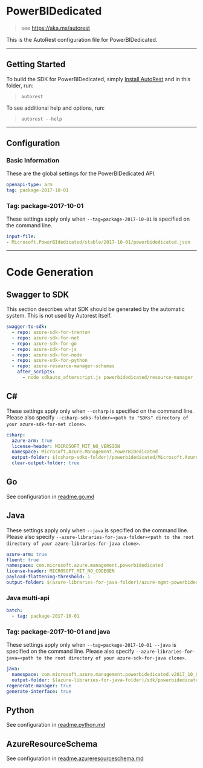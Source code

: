 # PowerBIDedicated

> see https://aka.ms/autorest

This is the AutoRest configuration file for PowerBIDedicated.



---
## Getting Started
To build the SDK for PowerBIDedicated, simply [Install AutoRest](https://aka.ms/autorest/install) and in this folder, run:

> `autorest`

To see additional help and options, run:

> `autorest --help`
---

## Configuration



### Basic Information
These are the global settings for the PowerBIDedicated API.

``` yaml
openapi-type: arm
tag: package-2017-10-01
```


### Tag: package-2017-10-01

These settings apply only when `--tag=package-2017-10-01` is specified on the command line.

``` yaml $(tag) == 'package-2017-10-01'
input-file:
- Microsoft.PowerBIdedicated/stable/2017-10-01/powerbidedicated.json
```

---
# Code Generation


## Swagger to SDK

This section describes what SDK should be generated by the automatic system.
This is not used by Autorest itself.

``` yaml $(swagger-to-sdk)
swagger-to-sdk:
  - repo: azure-sdk-for-trenton
  - repo: azure-sdk-for-net
  - repo: azure-sdk-for-go
  - repo: azure-sdk-for-js
  - repo: azure-sdk-for-node
  - repo: azure-sdk-for-python
  - repo: azure-resource-manager-schemas
    after_scripts:
      - node sdkauto_afterscript.js powerbidedicated/resource-manager
```

## C#

These settings apply only when `--csharp` is specified on the command line.
Please also specify `--csharp-sdks-folder=<path to "SDKs" directory of your azure-sdk-for-net clone>`.

``` yaml $(csharp)
csharp:
  azure-arm: true
  license-header: MICROSOFT_MIT_NO_VERSION
  namespace: Microsoft.Azure.Management.PowerBIDedicated
  output-folder: $(csharp-sdks-folder)/powerbidedicated/Microsoft.Azure.Management.PowerBIDedicated/src/Generated
  clear-output-folder: true
```

## Go

See configuration in [readme.go.md](./readme.go.md)

## Java

These settings apply only when `--java` is specified on the command line.
Please also specify `--azure-libraries-for-java-folder=<path to the root directory of your azure-libraries-for-java clone>`.

``` yaml $(java)
azure-arm: true
fluent: true
namespace: com.microsoft.azure.management.powerbidedicated
license-header: MICROSOFT_MIT_NO_CODEGEN
payload-flattening-threshold: 1
output-folder: $(azure-libraries-for-java-folder)/azure-mgmt-powerbidedicated
```

### Java multi-api

``` yaml $(java) && $(multiapi)
batch:
  - tag: package-2017-10-01
```

### Tag: package-2017-10-01 and java

These settings apply only when `--tag=package-2017-10-01 --java` is specified on the command line.
Please also specify `--azure-libraries-for-java=<path to the root directory of your azure-sdk-for-java clone>`.

``` yaml $(tag) == 'package-2017-10-01' && $(java) && $(multiapi)
java:
  namespace: com.microsoft.azure.management.powerbidedicated.v2017_10_01
  output-folder: $(azure-libraries-for-java-folder)/sdk/powerbidedicated/mgmt-v2017_10_01
regenerate-manager: true
generate-interface: true
```

## Python

See configuration in [readme.python.md](./readme.python.md)



## AzureResourceSchema

See configuration in [readme.azureresourceschema.md](./readme.azureresourceschema.md)

